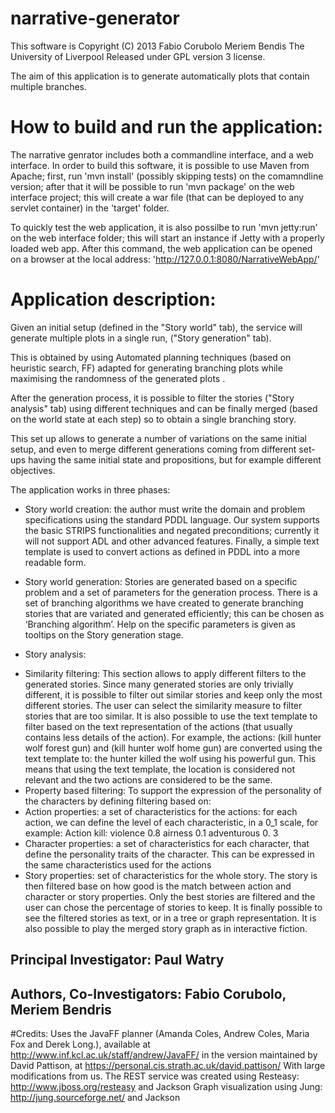 narrative-generator
===================
This software is Copyright (C) 2013 Fabio Corubolo Meriem Bendis
The University of Liverpool
Released under GPL version 3 license.

The aim of this application is to generate automatically plots that contain multiple branches. 

# How to build and run the application:

The narrative genrator includes both a commandline interface, and a web interface. 
In order to build this software, it is possible to use Maven from Apache; first, run 'mvn install' (possibly skipping tests) on the comamndline version; after that it will be possible to run 'mvn package' on the web interface project; this will create a war file (that can be deployed to any servlet container) in the 'target' folder. 

To quickly test the web application, it is also possilbe to run 'mvn jetty:run' on the web interface folder; this will start an instance if Jetty with a properly loaded web app. After this command, the web application can be opened on a browser at the local address: 'http://127.0.0.1:8080/NarrativeWebApp/'

# Application description:

Given an initial setup (defined in the "Story world" tab), the service will generate multiple plots in a single run, ("Story generation" tab).

This is obtained by using Automated planning techniques (based on heuristic search, FF) adapted for generating branching plots while maximising the randomness of the generated plots . 

After the generation process, it is possible to filter the stories ("Story analysis" tab) using different techniques and can be finally merged (based on the world state at each step) so to obtain a single branching story.

This set up allows to generate a number of variations on the same initial setup, and even to merge different generations coming from different set-ups having the same initial state and propositions, but for example different objectives.

The application works in three phases:

* Story world creation: 
the author must write the domain and problem specifications using the standard PDDL language.
Our system supports the basic STRIPS functionalities and negated preconditions; currently it will not support ADL and other advanced features.
Finally, a simple text template is used to convert actions as defined in PDDL into a more readable form.

* Story world generation:
Stories are generated based on a specific problem and a set of parameters for the generation process. There is a set of branching algorithms we have created to generate branching stories that are variated and generated efficiently; this can be chosen as ‘Branching algorithm’. Help on the specific parameters is given as tooltips on the Story generation stage.

* Story analysis:
- Similarity filtering: This section allows to apply different filters to the generated stories. Since many generated stories are only trivially different, it is possible to filter out similar stories and keep only the most different stories. The user can select the similarity measure to filter stories that are too similar. 
It is also possible to use the text template to filter based on the text representation of the actions (that usually contains less details of the action). For example, the actions: 
(kill hunter wolf forest gun)  and (kill hunter wolf home gun) are converted using the text template to: the hunter killed the wolf using his powerful gun. This means that using the text template, the location is considered not relevant and the two actions are considered to be the same.
- Property based filtering: To support the expression of the personality of the characters by defining filtering based on:
-  Action properties: a set of characteristics for the actions: for each action, we can define the level of each characteristic, in a 0_1 scale, for example: 
Action kill: violence 0.8 airness 0.1 adventurous 0. 3
-  Character properties: a set of characteristics for each character, that define the personality traits of the character. This can be expressed in the same characteristics used for the actions
-  Story properties: set of characteristics for the whole story.
The story is then filtered base on how good is the match between action and character or story properties. Only the best stories are filtered and the user can chose the percentage of stories to keep.
It is finally possible to see the filtered stories as text, or in a tree or graph representation. It is also possible to play the merged story graph as in interactive fiction. 


## Principal Investigator: Paul Watry
## Authors, Co-Investigators: Fabio Corubolo, Meriem Bendris 


#Credits: 
Uses the JavaFF planner (Amanda Coles, Andrew Coles, Maria Fox and Derek Long.), available at http://www.inf.kcl.ac.uk/staff/andrew/JavaFF/
in the version maintained by David Pattison, at https://personal.cis.strath.ac.uk/david.pattison/
With large modifications from us.
The REST service was created using Resteasy: http://www.jboss.org/resteasy and Jackson
Graph visualization using Jung: http://jung.sourceforge.net/ and Jackson
